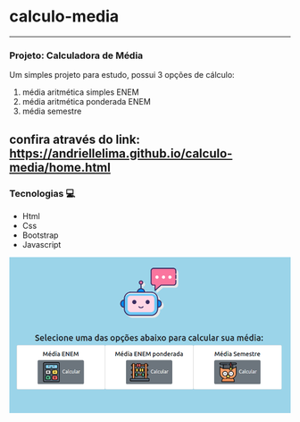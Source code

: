 # calculo-media
_____________________________________________________________________________________________________________
### Projeto: Calculadora de Média
Um simples projeto para estudo, possui 3 opções de cálculo:
1) média aritmética simples ENEM
2) média aritmética ponderada ENEM
3) média semestre
## confira através do link: https://andriellelima.github.io/calculo-media/home.html

### Tecnologias :computer:
* Html
* Css
* Bootstrap
* Javascript

![](/img/page-home.png)
